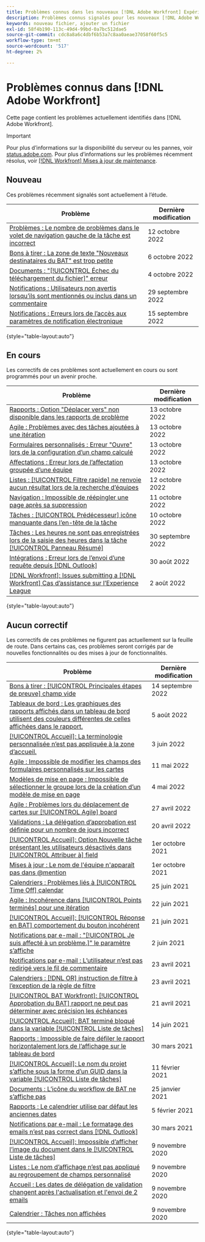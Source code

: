 ```yaml
---
title: Problèmes connus dans les nouveaux [!DNL Adobe Workfront] Expérience
description: Problèmes connus signalés pour les nouveaux [!DNL Adobe Workfront] Expérience
keywords: nouveau fichier, ajouter un fichier
exl-id: 58f4b190-113c-49d4-99bd-0a7bc512dae5
source-git-commit: cdc8a8a6c4dbf6b53a7c8aa0aeae37058f60f5c5
workflow-type: tm+mt
source-wordcount: '517'
ht-degree: 2%

---
```


# Problèmes connus dans [!DNL Adobe Workfront]

Cette page contient les problèmes actuellement identifiés dans [!DNL Adobe Workfront].

>[!IMPORTANT]
>
>Pour plus d’informations sur la disponibilité du serveur ou les pannes, voir [status.adobe.com](https://status.adobe.com). Pour plus d’informations sur les problèmes récemment résolus, voir [[!DNL Workfront] Mises à jour de maintenance](../maintenance/current-updates.md).

## Nouveau

Ces problèmes récemment signalés sont actuellement à l’étude.

| **Problème** | **Dernière modification** |
| -----------------------------------------------------------------| ----------------- |
| [Problèmes : Le nombre de problèmes dans le volet de navigation gauche de la tâche est incorrect](known-issues-workfront/wf-issues-incorrect-issue-count-on-left.md) | 12 octobre 2022 |
| [Bons à tirer : La zone de texte &quot;Nouveaux destinataires du BAT&quot; est trop petite](known-issues-workfront/wf-proof-proof-share-recipient-box-too-small.md) | 6 octobre 2022 |
| [Documents : &quot;[!UICONTROL Échec du téléchargement du fichier]&quot; erreur](known-issues-workfront/wf-documents-failed-to-upload-file.md) | 4 octobre 2022 |
| [Notifications : Utilisateurs non avertis lorsqu’ils sont mentionnés ou inclus dans un commentaire](known-issues-workfront/wf-notif-users-not-receiving-email-or-inapp-notif.md) | 29 septembre 2022 |
| [Notifications : Erreurs lors de l’accès aux paramètres de notification électronique](known-issues-workfront/wf-notifications-preview-errors-with-options.md) | 15 septembre 2022 |

{style=&quot;table-layout:auto&quot;}


## En cours

Les correctifs de ces problèmes sont actuellement en cours ou sont programmés pour un avenir proche.

| **Problème** | **Dernière modification** |
| -----------------------------------------------------------------| ----------------- |
| [Rapports : Option &quot;Déplacer vers&quot; non disponible dans les rapports de problème](known-issues-workfront/wf-reports-move-to-not-available-on-issue-report.md) | 13 octobre 2022 |
| [Agile : Problèmes avec des tâches ajoutées à une itération](known-issues-workfront/wf-agile-issues-with-tasks-on-iteration.md) | 13 octobre 2022 |
| [Formulaires personnalisés : Erreur &quot;Ouvre&quot; lors de la configuration d’un champ calculé](known-issues-workfront/wf-custom-forms-error-with-calculated-field.md) | 13 octobre 2022 |
| [Affectations : Erreur lors de l’affectation groupée d’une équipe](known-issues-workfront/wf-assignments-error-when-bulk-assigning-team.md) | 13 octobre 2022 |
| [Listes : [!UICONTROL Filtre rapide] ne renvoie aucun résultat lors de la recherche d’équipes](known-issues-workfront/wf-lists-no-results-for-teams-in-quick-filter.md) | 12 octobre 2022 |
| [Navigation : Impossible de réépingler une page après sa suppression](known-issues-workfront/wf-navigation-undo-pin-does-not-replace-pin.md) | 11 octobre 2022 |
| [Tâches : [!UICONTROL Prédécesseur] icône manquante dans l’en-tête de la tâche](known-issues-workfront/wf-tasks-predecessor-icon-missing-from-header.md) | 10 octobre 2022 |
| [Tâches : Les heures ne sont pas enregistrées lors de la saisie des heures dans la tâche [!UICONTROL Panneau Résumé]](known-issues-workfront/wf-hours-do-not-save-when-scrolling-summary-panel.md) | 30 septembre 2022 |
| [Intégrations : Erreur lors de l’envoi d’une requête depuis [!DNL Outlook] ](known-issues-workfront/wf-integrations-error-when-creating-request-from-outlook.md) | 30 août 2022 |
| [[!DNL Workfront]: Issues submitting a [!DNL Workfront] Cas d’assistance sur l’Experience League](known-issues-workfront/wf-support-issues-submitting-support-case.md) | 2 août 2022 |

{style=&quot;table-layout:auto&quot;}

## Aucun correctif

Les correctifs de ces problèmes ne figurent pas actuellement sur la feuille de route. Dans certains cas, ces problèmes seront corrigés par de nouvelles fonctionnalités ou des mises à jour de fonctionnalités.

| **Problème** | **Dernière modification** |
| -----------------------------------------------------------------| ----------------- |
| [Bons à tirer : [!UICONTROL Principales étapes de preuve] champ vide](known-issues-workfront/wf-documents-stages-do-not-populate-on-proof.md) | 14 septembre 2022 |
| [Tableaux de bord : Les graphiques des rapports affichés dans un tableau de bord utilisent des couleurs différentes de celles affichées dans le rapport.](known-issues-workfront/wf-dashboard-reports-wrong-color.md) | 5 août 2022 |
| [[!UICONTROL Accueil]: La terminologie personnalisée n’est pas appliquée à la zone d’accueil.](known-issues-workfront/wf-home-custom-term-not-applied-to-home.md) | 3 juin 2022 |
| [Agile : Impossible de modifier les champs des formulaires personnalisés sur les cartes](known-issues-workfront/wf-agile-cannot-edit-fields-custom-cards.md) | 11 mai 2022 |
| [Modèles de mise en page : Impossible de sélectionner le groupe lors de la création d’un modèle de mise en page](known-issues-workfront/wf-layout-templ-cannot-select-group.md) | 4 mai 2022 |
| [Agile : Problèmes lors du déplacement de cartes sur [!UICONTROL Agile] board](known-issues-workfront/wf-agile-issues-moving-cards.md) | 27 avril 2022 |
| [Validations : La délégation d’approbation est définie pour un nombre de jours incorrect](known-issues-workfront/wf-approval-delegation-incorrect-number-of-days.md) | 20 avril 2022 |
| [[!UICONTROL Accueil]: Option Nouvelle tâche présentant les utilisateurs désactivés dans [!UICONTROL Attribuer à] field](known-issues-workfront/wf-home-new-task-option-showing-deactivated-users.md) | 1er octobre 2021 |
| [Mises à jour : Le nom de l&#39;équipe n&#39;apparaît pas dans @mention](known-issues-workfront/wf-updates-team-name-not-in-mention.md) | 1er octobre 2021 |
| [Calendriers : Problèmes liés à [!UICONTROL Time Off] calendar](known-issues-workfront/wf-calendars-issue-time-off.md) | 25 juin 2021 |
| [Agile : Incohérence dans [!UICONTROL Points terminés] pour une itération](known-issues-workfront/wf-agile-discrepancy-in-completed-points.md) | 22 juin 2021 |
| [[!UICONTROL Accueil]: [!UICONTROL Réponse en BAT] comportement du bouton incohérent](known-issues-workfront-proof/reply-in-proof-button-behavior-is-inconsistent.md) | 21 juin 2021 |
| [Notifications par e-mail : &quot;[!UICONTROL Je suis affecté à un problème.]&quot; le paramètre s’affiche](known-issues-workfront/wf-email-notif-im-assigned-to-issue-displaying.md) | 2 juin 2021 |
| [Notifications par e-mail : L’utilisateur n’est pas redirigé vers le fil de commentaire](known-issues-workfront/wf-email-notif-user-not-directed-to-thread.md) | 23 avril 2021 |
| [Calendriers : [!DNL OR] instruction de filtre à l’exception de la règle de filtre](known-issues-workfront/wf-calendars-or-filter-statement.md) | 23 avril 2021 |
| [[!UICONTROL BAT Workfront]: [!UICONTROL Approbation du BAT] rapport ne peut pas déterminer avec précision les échéances](known-issues-workfront-proof/proof-approval-report-cant-accurately-determine-deadlines.md) | 21 avril 2021 |
| [[!UICONTROL Accueil]: BAT terminé bloqué dans la variable [!UICONTROL Liste de tâches]](known-issues-workfront-proof/completed-proofs-stuck-in-the-work-list.md) | 14 juin 2021 |
| [Rapports : Impossible de faire défiler le rapport horizontalement lors de l’affichage sur le tableau de bord](known-issues-workfront/wf-reports-cannot-scroll-horizontally.md) | 30 mars 2021 |
| [[!UICONTROL Accueil]: Le nom du projet s’affiche sous la forme d’un GUID dans la variable [!UICONTROL Liste de tâches]](known-issues-workfront/wf-home-project-name-shows-as-guid.md) | 11 février 2021 |
| [Documents : L’icône du workflow de BAT ne s’affiche pas](known-issues-workfront-proof/proof-workflow-icon-is-not-displaying.md) | 25 janvier 2021 |
| [Rapports : Le calendrier utilise par défaut les anciennes dates](known-issues-workfront/wf-reports-caledar-defaults-to-old-dates.md) | 5 février 2021 |
| [Notifications par e-mail : Le formatage des emails n’est pas correct dans [!DNL Outlook]](known-issues-workfront/wf-email-notif-not-formatting-in-outlook.md) | 30 mars 2021 |
| [[!UICONTROL Accueil]: Impossible d’afficher l’image du document dans le [!UICONTROL Liste de tâches]](known-issues-workfront/wf-home-unable-to-view-document-image.md) | 9 novembre 2020 |
| [Listes : Le nom d’affichage n’est pas appliqué au regroupement de champs personnalisé](known-issues-workfront/wf-lists-display-name-not-applied-to-grouping.md) | 9 novembre 2020 |
| [Accueil : Les dates de délégation de validation changent après l&#39;actualisation et l&#39;envoi de 2 emails](known-issues-workfront/wf-home-approval-delegation-dates-changing.md) | 9 novembre 2020 |
| [Calendrier : Tâches non affichées](known-issues-workfront/wf-calendar-tasks-not-displaying.md) | 9 novembre 2020 |

{style=&quot;table-layout:auto&quot;}

